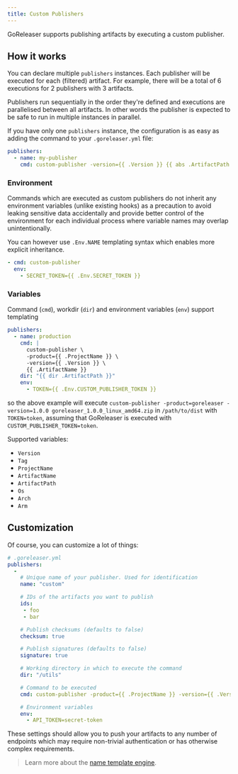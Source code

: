 ```yaml
---
title: Custom Publishers
---
```


GoReleaser supports publishing artifacts by executing a custom publisher.

## How it works

You can declare multiple `publishers` instances. Each publisher will be
executed for each (filtered) artifact. For example, there will be a total of
6 executions for 2 publishers with 3 artifacts.

Publishers run sequentially in the order they're defined
and executions are parallelised between all artifacts.
In other words the publisher is expected to be safe to run
in multiple instances in parallel.

If you have only one `publishers` instance, the configuration is as easy as adding
the command to your `.goreleaser.yml` file:

```yaml
publishers:
  - name: my-publisher
    cmd: custom-publisher -version={{ .Version }} {{ abs .ArtifactPath }}
```

### Environment

Commands which are executed as custom publishers do not inherit any environment variables
(unlike existing hooks) as a precaution to avoid leaking sensitive data accidentally
and provide better control of the environment for each individual process
where variable names may overlap unintentionally.

You can however use `.Env.NAME` templating syntax which enables
more explicit inheritance.

```yaml
- cmd: custom-publisher
  env:
    - SECRET_TOKEN={{ .Env.SECRET_TOKEN }}
```

### Variables

Command (`cmd`), workdir (`dir`) and environment variables (`env`) support templating

```yaml
publishers:
  - name: production
    cmd: |
      custom-publisher \
      -product={{ .ProjectName }} \
      -version={{ .Version }} \
      {{ .ArtifactName }}
    dir: "{{ dir .ArtifactPath }}"
    env:
      - TOKEN={{ .Env.CUSTOM_PUBLISHER_TOKEN }}
```

so the above example will execute `custom-publisher -product=goreleaser -version=1.0.0 goreleaser_1.0.0_linux_amd64.zip` in `/path/to/dist` with `TOKEN=token`, assuming that GoReleaser is executed with `CUSTOM_PUBLISHER_TOKEN=token`.

Supported variables:

- `Version`
- `Tag`
- `ProjectName`
- `ArtifactName`
- `ArtifactPath`
- `Os`
- `Arch`
- `Arm`

## Customization

Of course, you can customize a lot of things:

```yaml
# .goreleaser.yml
publishers:
  -
    # Unique name of your publisher. Used for identification
    name: "custom"

    # IDs of the artifacts you want to publish
    ids:
     - foo
     - bar

    # Publish checksums (defaults to false)
    checksum: true

    # Publish signatures (defaults to false)
    signature: true

    # Working directory in which to execute the command
    dir: "/utils"

    # Command to be executed
    cmd: custom-publisher -product={{ .ProjectName }} -version={{ .Version }} {{ .ArtifactPath }}

    # Environment variables
    env:
      - API_TOKEN=secret-token
```

These settings should allow you to push your artifacts to any number of endpoints
which may require non-trivial authentication or has otherwise complex requirements.

> Learn more about the [name template engine](/templates).
